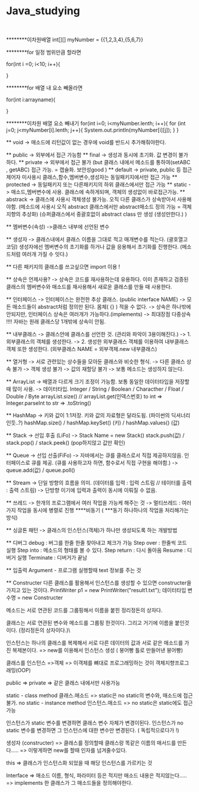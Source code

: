 # Java_studying

<br>

********이차원배열
int[][] myNumber = {{1,2,3,4},{5,6,7}}

********for 일정 범위만큼 할라면

for(int i =0; i<10; i++){

}

********for 배열 내 요소 빼올라면

for(int i:arrayname){

}

********이차원 배열 요소 빼내기
for(int i=0; i<myNumber.lenth; i++){
	for (int j=0; j<myNumber[i].lenth; j++){
		System.out.println(myNumber[i][j]);
	}
}

** void
-> 매소드에 리턴값이 없는 경우에 void를 반드시 추가해줘야한다.

** public
-> 외부에서 접근 가능함
** final
-> 생성과 동시에 초기화. 값 변경이 불가하다.
** private
-> 외부에서 접근 불가
(but 클래스 내에서 메소드를 통하여(setABC , getABC) 접근 가능. = 캡슐화. 보안성good )
** default
-> private, public 등 접근 제어자 미사용시 클래스,함수,멤버변수,생성자는 동일패키지에서만
접근 가능
** protected
->  동일패키지 또는 다른패키지의 하위 클래스에서만 접근 가능
** static
-> 매소드,멤버변수에 사용. 클래스에 속하게되며, 객체의 생성없이 바로접근가능.
** abstrack
-> 클래스에 사용시 객체생성 불가능. 오직 다른 클래스가 상속받아서 사용해야함.
(메소드에 사용시 오직 abstract 클래스에서만 abstract매소드 정의 가능 = 객체지향의 추상화)
(슈퍼클래스에서 중괄호없이 abstract class 만 생성  (생성만한다.)  )

** 멤버변수(속성)
->클래스 내부에 선언된 변수

** 생성자
-> 클래스내에서 클래스 이름을 그대로 적고 매개변수를 적는다. (괄호열고 코딩)
생성자에선 멤버변수의 초기화를 하거나 값을 응용해서 초기화를 진행한다.
(메소드처럼 여러개 가질 수 잇다.)

** 다른 패키지의 클래스를 쓰고싶으면 import 이용 !

** 상속은 언제사용?
-> 상속은 코드를 재사용하는데 유용하다. 이미 존재하고 검증된 클래스의 멤버변수와 
매소드를 재사용해서 새로운 클래스를 만들 때 사용한다.

** 인터페이스
-> 인터페이스는 완전한 추상 클래스. (public interface NAME)
-> 모든 매소드들이 abstract처럼 정의만 된다.  몸체( {}  ) 적을 수 없다.
-> 상속은 하나밖에 안되지만, 인터페이스 상속은 여러개가 가능하다.(implements)
-> 최대장점  다중상속 !!!! 자바는 원래 클래스당 1개밖에 상속이 안됨.

** 내부클래스
-> 클래스안에 클래스를 선언한 것. (관리와 파악이 3용이해진다.)
-> 1. 외부클래스의 객체를 생성한다.
-> 2. 생성한 외부클래스 객체를 이용하여 내부클래스 객체 또한 생성한다.
	(외부클래스 NAME = 외부객체.new 내부클래스)

** 열거형
-> 서로 관련있는 상수들을 모아둔 클래스와 비슷한 형식.
-> 다른 클래스 상속 불가
-> 객체 생성 불가
-> 값의 재할당 불가
-> 보통 메소드는 생성하지 않는다.

** ArrayList
-> 배열과 다르게 크기 조정이 가능함. 보통 동일한 데이터타입을 저장할 때 많이 사용.
-> 데이터타입. Integer / String / Boolean / Characther / Float / Double / Byte
arrayList.size()   //  arrayList.get(인덱스번호)
to int => Integer.parseInt
to str => .toString()

** HashMap
-> 키와 값이 1:1저장. 키와 값의 자료형은 달라도됨.  (파이썬의 딕셔너리인듯..?)
hashMap.size() / hashMap.keySet()  (키)  / hashMap.values()  (값)

** Stack
-> 선입 후출 (LiFo)
-> Stack<Integer> Name = new Stack<Integer>()
stack.push(값) / stack.pop() / stack.peek()  (pop하지않고 값만 확인)

** Queue
-> 선입 선출(FiFo)
-> 자바에서는 큐를 클래스로서 직접 제공하지않음. 인터페이스로 큐를 제공.
(큐를 사용하고자 하면, 함수로서 직접 구현을 해야함.)
-> queue.add(값) / queue.poll()

** Stream
-> 단일 방향의 흐름을 의미. (데이터를 입력 : 입력 스트림  // 테이터를 출력 : 출력 스트림)
-> 단방향 이기에 입력과 출력이 동시에 이뤄질 수 없음.

** 쓰레드
-> 한개의 프로그램에서 여러 작업을 가능케 해주는 것
-> 멀티쓰레드 : 여러가지 작업을 동시에 병렬로 진행  ****비동기
 ( ***동기 하나하나의 작업을 처리해가는 방식)

** 싱글톤 패턴
-> 클래스의 인스턴스(객체)가 하나만 생성되도록 하는 개발방법


** 디버그
debug : 버그를 한줄 한줄 찾아내고 체크가 가능
Step over : 한줄씩 코드 실행
Step into : 메소드의 형태를 볼 수 있다.
Step return : 다시 돌아옴
Resume : 디버거 실행
Terminate : 디버거가 끝남

** 입출력
Argument - 프로그램 실행할때 text 정보를 주는 것

** Constructer
다른 클래스를 활용해서 인스턴스를 생성할 수 있으면 constructer을 가지고 있는 것이다.
 PrintWriter      p1     =  new    PrintWriter("result1.txt");
 데이터타입   변수명  =   new         Constructer

메소드는 서로 연관된 코드를 그룹핑해서 이름을 붙힌 정리정돈의 상자다.

클래스는 서로 연관된 변수와 메소드를 그룹핑 한것이다. 그리고 거기에 이름을 붙인것이다. (정리정돈의 상자이다.)\

인스턴스는 하나의 클래스를 복제해서 서로 다른 데이터의 값과 서로 같은 매소드를 가진 복제본이다.
=> new를 이용해서 인스턴스 생성 ( 붕어빵 틀로 만들어낸 붕어빵)

클래스를 인스턴스 
=>객체
=> 이객체를 뼈대로 프로그래밍하는 것이 객체지향프로그래밍(OOP)

public
=> 
private
=> 같은 클래스 내에서만 사용가능

static  - class method    클래스.매소드
=> static은 no static의 변수와, 매소드에 접근 불가.
no static - instance method   인스턴스.매소드
=> no static은 static에도 접근가능

인스턴스가 static 변수를 변경하면 클래스 변수 자체가 변경이된다.
인스턴스가 no static 변수를 변경하면 그 인스턴스에 대한 변수만 변경된다. ( 독립적으로다가 !)


생성자 (constructer)
=> 클래스를 정의할때 클래스랑 똑같은 이름의 매서드를 만든다..... 
=> 이렇게하면 new를 할때 인자를 넘겨줄수있다.

this
=> 클래스가 인스턴스화 되었을 때 해당 인스턴스를 가르키는 것

Interface
=> 매소드 이름, 형식, 파라미터 등은 적지만 매소드 내용은 적지않는다.....
	=> implements 한 클래스가 그 매소드들을 정의해야한다.




